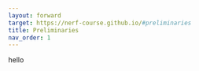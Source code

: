 ```yaml
---
layout: forward
target: https://nerf-course.github.io/#preliminaries
title: Preliminaries
nav_order: 1
---
```

hello

